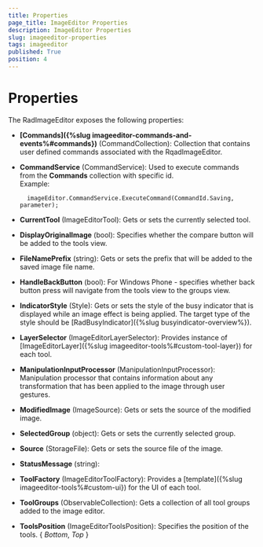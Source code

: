 ```yaml
---
title: Properties
page_title: ImageEditor Properties
description: ImageEditor Properties
slug: imageeditor-properties
tags: imageeditor
published: True
position: 4
---
```


# Properties

The RadImageEditor exposes the following properties:

- **[Commands]({%slug imageeditor-commands-and-events%#commands})** (CommandCollection<RadImageEditor>): Collection that contains user defined commands associated with the RqadImageEditor.
- **CommandService** (CommandService): Used to execute commands from the **Commands** collection with specific id.  
Example:

        imageEditor.CommandService.ExecuteCommand(CommandId.Saving, parameter);
- **CurrentTool** (ImageEditorTool): Gets or sets the currently selected tool.
- **DisplayOriginalImage** (bool): Specifies whether the compare button will be added to the tools view.
- **FileNamePrefix** (string): Gets or sets the prefix that will be added to the saved image file name.
- **HandleBackButton** (bool): For Windows Phone - specifies whether back button press will navigate from the tools view to the groups view.
- **IndicatorStyle** (Style): Gets or sets the style of the busy indicator that is displayed while an image effect is being applied. The target type of the style should be [RadBusyIndicator]({%slug busyindicator-overview%}).
- **LayerSelector** (ImageEditorLayerSelector): Provides instance of [ImageEditorLayer]({%slug imageeditor-tools%#custom-tool-layer}) for each tool.
- **ManipulationInputProcessor** (ManipulationInputProcessor): Manipulation processor that contains information about any transformation that has been applied to the image through user gestures.
- **ModifiedImage** (ImageSource): Gets or sets the source of the modified image.
- **SelectedGroup** (object): Gets or sets the currently selected group.
- **Source** (StorageFile): Gets or sets the source file of the image.
- **StatusMessage** (string): 
- **ToolFactory** (ImageEditorToolFactory): Provides a [template]({%slug imageeditor-tools%#custom-ui}) for the UI of each tool.
- **ToolGroups** (ObservableCollection<ImageEditorToolGroup>): Gets a collection of all tool groups added to the image editor. 
- **ToolsPosition** (ImageEditorToolsPosition): Specifies the position of the tools. { *Bottom*, *Top* }